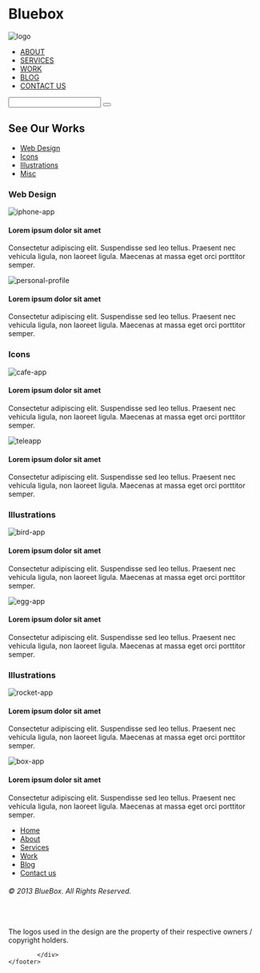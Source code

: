# Bluebox
<!DOCTYPE html>
<html lang="en">
<head>
	<meta charset="UTF-8">
	<title>Bluebox RHL</title>
	<link rel="stylesheet" href="https://stackpath.bootstrapcdn.com/bootstrap/4.3.1/css/bootstrap.min.css">
	<link href="https://fonts.googleapis.com/css?family=PT+Sans:400,700&display=swap" rel="stylesheet">
	<link rel="stylesheet" href="css/estilos.css">	
</head>
<body>
	<div id="header" class="container-fluid">
		<div class="row">
			<div id="logo" class="col-sm-3">
				<img src="img/logo.jpg" alt="logo">
			</div>
			<div id="menu-header" class="col-sm-5.5">
				<nav>
					<ul>
						<li><a href="#">ABOUT</a></li>
						<li><a href="#">SERVICES</a></li>
						<li><a href="#"class="work-activo">WORK</a></li>
						<li><a href="#">BLOG</a></li>
						<li><a href="#">CONTACT US</a></li>
					</ul>
				</nav>
			</div>
			<div id="buscador" class="col-sm-3">
				<form action="#">
				<input class="borderless" type="text">
				<button><i class="fas fa-search"></i></button>
				</form>
			</div>
		</div>
	</div>
	<div id="subheader" class="container-fluid">
		<div class="row">
			<div id="subtitulo" class="col-sm-3.5">
				<h2>See Our Works</h2>
			</div>
			<div id="menu-subheader" class="col-sm-6">
				<nav>
					<ul>
						<li><a href="#">Web Design</a></li>
						<li><a href="#">Icons</a></li>
						<li><a href="#">Illustrations</a></li>
						<li><a href="#">Misc</a></li>
					</ul>
				</nav>
			</div>
		</div>
	</div>
	<div id="content1" class="container-fluid">
		<div id="subtitulo3">
			<h3>Web Design</h3>
		</div>
		<div class="row">
			<div id="parte1" class="col-sm-5">
				<img src="img/imagen1.jpg" class="img-fluid" alt="iphone-app">
				<p></p>
				<h4><strong>Lorem ipsum dolor sit amet</strong></h4>
				<p>Consectetur adipiscing elit. Suspendisse sed leo tellus. Praesent nec vehicula ligula, non laoreet ligula. 
				Maecenas at massa eget orci porttitor semper.</p>
			</div>
			<div id="parte2" class="col-sm-5">
				<img src="img/imagen2.jpg" class="img-fluid" alt="personal-profile">	
				<p>	</p>
				<h4><strong>Lorem ipsum dolor sit amet</strong></h4>
				<p>Consectetur adipiscing elit. Suspendisse sed leo tellus. Praesent nec vehicula ligula, non laoreet ligula. 
				Maecenas at massa eget orci porttitor semper.</p>
			</div>
		</div>
	</div>
	<div id="content2" class="container-fluid">
		<div id="subtitulo3">
			<h3>Icons</h3>
		</div>
		<div class="row">
			<div id="parte1" class="col-sm-5">
				<img src="img/cafeapp.jpg" class="img-fluid" alt="cafe-app">
				<p></p>
				<h4><strong>Lorem ipsum dolor sit amet</strong></h4>
				<p>Consectetur adipiscing elit. Suspendisse sed leo tellus. Praesent nec vehicula ligula, non laoreet ligula. 
				Maecenas at massa eget orci porttitor semper.</p>
			</div>
			<div id="parte2" class="col-sm-5">
				<img src="img/teleapp.jpg" class="img-fluid" alt="teleapp">	
				<p>	</p>
				<h4><strong>Lorem ipsum dolor sit amet</strong></h4>
				<p>Consectetur adipiscing elit. Suspendisse sed leo tellus. Praesent nec vehicula ligula, non laoreet ligula. 
				Maecenas at massa eget orci porttitor semper.</p>
			</div>
		</div>
	</div>
	<div id="content3" class="container-fluid">
		<div id="subtitulo3">
			<h3>Illustrations</h3>
		</div>
		<div class="row">
			<div id="parte1" class="col-sm-5">
				<img src="img/birdapp.jpg" class="img-fluid" alt="bird-app">
				<p></p>
				<h4><strong>Lorem ipsum dolor sit amet</strong></h4>
				<p>Consectetur adipiscing elit. Suspendisse sed leo tellus. Praesent nec vehicula ligula, non laoreet ligula. 
				Maecenas at massa eget orci porttitor semper.</p>
			</div>
			<div id="parte2" class="col-sm-5">
				<img src="img/eggapp.jpg" class="img-fluid" alt="egg-app">	
				<p>	</p>
				<h4><strong>Lorem ipsum dolor sit amet</strong></h4>
				<p>Consectetur adipiscing elit. Suspendisse sed leo tellus. Praesent nec vehicula ligula, non laoreet ligula. 
				Maecenas at massa eget orci porttitor semper.</p>
			</div>
		</div>
	</div>
	<div id="content4" class="container-fluid">
		<div id="subtitulo3">
			<h3>Illustrations</h3>
		</div>
		<div class="row">
			<div id="parte1" class="col-sm-5">
				<img src="img/rocketapp.jpg" class="img-fluid" alt="rocket-app">
				<p></p>
				<h4><strong>Lorem ipsum dolor sit amet</strong></h4>
				<p>Consectetur adipiscing elit. Suspendisse sed leo tellus. Praesent nec vehicula ligula, non laoreet ligula. 
				Maecenas at massa eget orci porttitor semper.</p>
			</div>
			<div id="parte2" class="col-sm-5">
				<img src="img/boxapp.jpg" class="img-fluid" alt="box-app">	
				<p>	</p>
				<h4><strong>Lorem ipsum dolor sit amet</strong></h4>
				<p>Consectetur adipiscing elit. Suspendisse sed leo tellus. Praesent nec vehicula ligula, non laoreet ligula. 
				Maecenas at massa eget orci porttitor semper.</p>
			</div>
		</div>
	</div>
	<footer id="piedepagina" class="container-fluid">
			<div class="row">
				<div id="parte1pie">
					<div id="menupie">
						<nav>
						<ul>
							<li><a href="#">Home</a></li>
							<li><a href="#">About</a></li>
							<li><a href="#">Services</a></li>
							<li><a href="#">Work</a></li>
							<li><a href="#">Blog</a></li>
							<li><a href="#">Contact us</a></li>
						</ul>
					</nav>
					</div>
					<div id="textopie">
						<h6>© 2013 BlueBox.  All Rights Reserved.</h6>
						<br />
						<p>The logos used in the design are the property of their respective owners / copyright holders.</p>
					</div>
				</div>
				
			</div>		
	</footer>
	
<script src="https://code.jquery.com/jquery-3.3.1.slim.min.js"></script>
<script src="https://stackpath.bootstrapcdn.com/bootstrap/4.3.1/js/bootstrap.min.js"></script>
<script src="https://use.fontawesome.com/releases/v5.11.2/js/all.js" data-auto-replace-svg="nest"></script>
</body>
</html>
 
